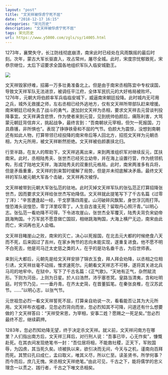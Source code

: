 ```yaml
---
layout: "post"
title: "文天祥被俘虏宁死不屈"
date: "2018-12-17 16:15"
categories: "宋元历史"
description: "文天祥被俘虏宁死不屈"
tags: 宋元历史
url: https://www.y5000.com/zgls/sy/14005.html
---
```






1273年，襄樊失守，长江防线彻底崩溃，南宋此时已经处在风雨飘摇的最后时刻。次年，蒙古大军长驱直入，攻占常州，屠尽全城。此时，宋度宗忧郁致死，宋恭宗继位，太后下诏要求全国各地组织军队入临安城勤王。

![](https://img.y5000.com/uploads/allimg/170217/6-1F21G4592Y46.jpg)

文天祥毁家纾难，招募一万多壮勇准备北上。但是由于南宋丞相陈宜中专权误国，导致文天祥军队无法进京，被调任平江府，全体军民抗元的大好格局被败坏。1276年，元朝大将伯颜率军兵临临安城下，威逼南宋朝廷投降。此时城内无可用之兵，城外无救援之师，左右丞相已经外逃地方，仅有文天祥所带部队赶来增援。南宋朝廷已经失去了战斗的勇气，遂加封文天祥为丞相，要求文天祥去元营谈判投降事宜。文天祥满含悲愤，作为使者来到元营，见到统帅伯颜后，痛陈利害，大骂蒙元朝廷背信弃义，挑起战争，最终言到：“吾南朝状元宰相，但欠一死报国，刀具鼎镬，非所惧也”。表现了铮铮铁骨和不屈的气节。伯颜大为震惊，没想到南朝还有如此人物，打算带领已经投降的南宋帝后等人回北方，招揽文天祥为元朝丞相，为大元所用，被文天祥断然拒绝。文天祥被伯颜裹挟北归。

行至半路，在友人的帮助下，文天祥逃离出来，来到两淮组织军对继续反元，匡扶南宋。此时，丞相陆秀夫、张世杰已经另立幼帝，并在海上设置行营，作为统领机构，形成了陆地文天祥，海滨陆秀夫的双重抗元格局。此时，南宋两淮多有兵将，但是矛盾重重，文天祥的到来暂时缓解了局势，但是并未彻底解决矛盾。最终文天祥的军队被元朝大军各个击破，文天祥再次被俘。

文天祥被带到元朝大军张弘范的驻地。此时灭掉文天祥军队的张弘范正打算招降张世杰，因而要求文天祥给张世杰写劝降信。文天祥就此提笔写下了千古名篇《过零丁洋》：“辛苦遭逢起一经，干戈寥落四周星。山河破碎风飘絮，身世浮沉雨打萍。惶恐滩头说惶恐，零丁洋里叹零丁。人生自古谁无死？留取丹心照汗青。”以明心志。张弘范一看劝降不可得，下令进攻崖山，张世杰全军覆灭，陆秀夫背负宋幼帝跳海殉国。十万军民不愿意做亡国奴，相继跳海殉国，大海上横尸无边，南宋由此而亡，宋词再也无人会唱。

文天祥目睹崖山之败，南宋的灭亡，决心以死报国，在北去元大都的时候绝食八天而不死，后来因过了吉州，在家乡殉节的志向未能实现，遂重复进食。他不愿不明不白死去，他是司马迁太史慈之类的人，在乎的是功名垂千古，为后世师表。

来到元大都后，元朝先是给文天祥安排了锦衣玉食，拜人拜会劝降，以丞相之位相引诱，文天祥丝毫不动摇，惟求速死尔。元朝看文天祥志不可移，遂将其关进北兵马司的地牢中。在狱中，写下了千古名篇：《正气歌》。“天地有正气，杂然赋流形。下则为河岳，上则为日星。於人曰浩然，沛乎塞苍冥。皇路当清夷，含和吐明庭。时穷节乃见，一一垂丹青。在齐太史简，在晋董狐笔。在秦张良椎，在汉苏武节。……”以明心志，以张气节。

元世祖忽必烈一看文天祥誓死不屈，打算亲自劝说一次，看看能否让其为大元所用。文天祥布衣褴褛，见忽必烈背向而坐，忽必烈知其不可降，问道还有什么想要做的？文天祥答曰：“天祥受宋恩，为宰相，安事二姓？愿赐之一死足矣。”忽必烈最终不忍，继续羁押。

1283年，忽必烈知劝降无望，终于决定杀文天祥。就义前，文天祥问南方在哪里？人们指出南方后，文天祥三拜后，对行刑人说：“吾事已毕，心无怍矣”，慷慨赴死。在其衣间发现绝笔书一封：“吾位居将相，不能救社稷，正天下，军败国辱，为囚虏，其当死久矣。顷被执以来，欲引决而无间，今天与之机，谨南向百拜而死。其赞曰孔曰成仁，孟曰取义，唯其义尽，所以仁至。读圣贤书，所学何事？而今而后，庶几无愧。宋丞相文天祥绝笔。”由此可见，千古之下，能将儒学的忠义理念一以贯之、践行者，千古之下唯文丞相矣。

